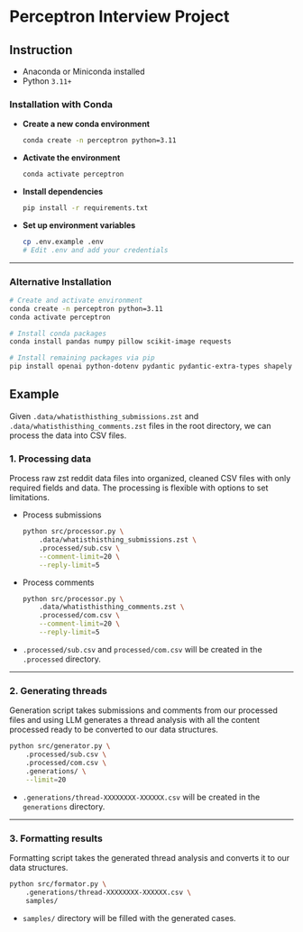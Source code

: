 # Perceptron Interview Project

## Instruction

- Anaconda or Miniconda installed
- Python `3.11+`

### Installation with Conda

- **Create a new conda environment**

    ```bash
    conda create -n perceptron python=3.11
    ```

- **Activate the environment**

    ```bash
    conda activate perceptron
    ```

- **Install dependencies**

    ```bash
    pip install -r requirements.txt
    ```

- **Set up environment variables**

    ```bash
    cp .env.example .env
    # Edit .env and add your credentials
    ```

---

### Alternative Installation

```bash
# Create and activate environment
conda create -n perceptron python=3.11
conda activate perceptron

# Install conda packages
conda install pandas numpy pillow scikit-image requests

# Install remaining packages via pip
pip install openai python-dotenv pydantic pydantic-extra-types shapely zstandard
```

## Example

Given `.data/whatisthisthing_submissions.zst` and `.data/whatisthisthing_comments.zst` files in the root directory, we can process the data into CSV files.

### 1. **Processing data**

Process raw zst reddit data files into organized, cleaned CSV files with only required fields and data. The processing is flexible with options to set limitations.

- Process submissions

    ```bash
    python src/processor.py \
        .data/whatisthisthing_submissions.zst \
        .processed/sub.csv \
        --comment-limit=20 \
        --reply-limit=5
    ```

- Process comments

    ```bash
    python src/processor.py \
        .data/whatisthisthing_comments.zst \
        .processed/com.csv \
        --comment-limit=20 \
        --reply-limit=5
    ```

- `.processed/sub.csv` and `processed/com.csv` will be created in the `.processed` directory.

---

### 2. **Generating threads**

Generation script takes submissions and comments from our processed files and using LLM generates a thread analysis with all the content processed ready to be converted to our data structures.

```bash
python src/generator.py \
    .processed/sub.csv \
    .processed/com.csv \
    .generations/ \
    --limit=20
```

- `.generations/thread-XXXXXXXX-XXXXXX.csv` will be created in the `generations` directory.

---

### 3. **Formatting results**

Formatting script takes the generated thread analysis and converts it to our data structures.

```bash
python src/formator.py \
    .generations/thread-XXXXXXXX-XXXXXX.csv \
    samples/
```

- `samples/` directory will be filled with the generated cases.
